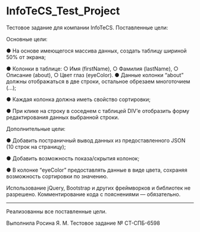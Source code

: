 # InfoTeCS_Test_Project
Тестовое задание для компании InfoTeCS.
Поставленные цели: 

Основные цели:

●	На основе имеющегося массива данных, создать таблицу шириной 50% от экрана;

●	Колонки в таблице: 
    ○	Имя (firstName), 
    ○	Фамилия (lastName), 
    ○	Описание (about),
    ○	Цвет глаз (eyeColor).
●	Данные колонки “about” должны отображаться в две строки, остальное обрезаем многоточием (...);

●	Каждая колонка должна иметь свойство сортировки;

●	При клике на строку в соседнем с таблицей DIV’е отобразить форму редактирования данных выбранной строки.


Дополнительные цели:

●	Добавить постраничный вывод данных из предоставленного JSON (10 строк на страницу);

●	Добавить возможность показа/скрытия колонок;

●	В колонке “eyeColor” предоставлять данные в виде цвета, сохраняя возможность сортировки по значению.

Использование jQuery, Bootstrap и других фреймворков и библиотек не разрешено. Комментирование кода с пояснениями — обязательно.

--------------------------------------------------------------------------------------------------------------------

Реализованны все поставленные цели.

Выполнила Росина Я. М. 
Тестовое задание № СТ-СПБ-6598
